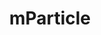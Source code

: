 ---
facebook: https://facebook.com/mParticle-467401490025179
instagram: https://instagram.com/mparticle/?hl=en
linkedin: https://linkedin.com/company/mparticle-inc-
logohandle: mparticle
sort: mparticle
title: mParticle
twitter: https://x.com/mParticle
website: https://www.mparticle.com/
youtube: https://youtube.com/mparticle
---